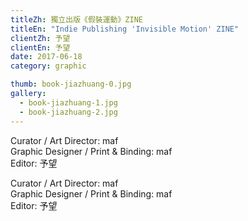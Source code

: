 ```yaml
---
titleZh: 獨立出版《假裝運動》ZINE
titleEn: "Indie Publishing 'Invisible Motion' ZINE"
clientZh: 予望
clientEn: 予望
date: 2017-06-18
category: graphic

thumb: book-jiazhuang-0.jpg
gallery:
  - book-jiazhuang-1.jpg
  - book-jiazhuang-2.jpg
---
```


Curator / Art Director: maf<br/>
Graphic Designer / Print & Binding: maf<br/>
Editor: 予望

<!-- lang -->

Curator / Art Director: maf<br/>
Graphic Designer / Print & Binding: maf<br/>
Editor: 予望
